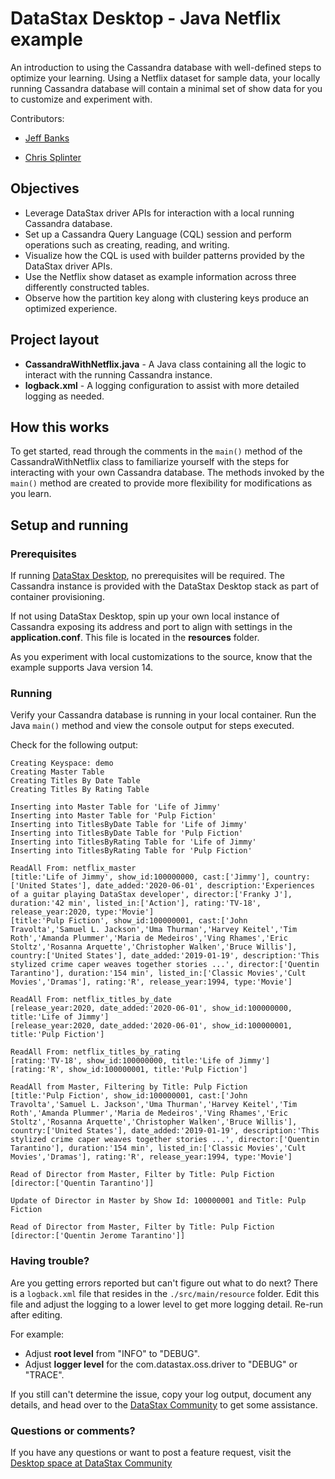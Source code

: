 # DataStax Desktop - Java Netflix example
An introduction to using the Cassandra database with well-defined steps to optimize your learning.  Using a Netflix dataset for sample data, your locally running Cassandra database will contain a minimal set of 
show data for you to customize and experiment with.

Contributors: 

* [Jeff Banks](https://github.com/jeffbanks)

* [Chris Splinter](https://github.com/csplinter)
 
## Objectives
* Leverage DataStax driver APIs for interaction with a local running Cassandra database.
* Set up a Cassandra Query Language (CQL) session and perform operations such as creating, reading, and writing.
* Visualize how the CQL is used with builder patterns provided by the DataStax driver APIs.
* Use the Netflix show dataset as example information across three differently constructed tables.
* Observe how the partition key along with clustering keys produce an optimized experience.
  
## Project layout
* **CassandraWithNetflix.java** - A Java class containing all the logic to interact with the running Cassandra instance.
* **logback.xml** - A logging configuration to assist with more detailed logging as needed.

## How this works
To get started, read through the comments in the `main()` method of the CassandraWithNetflix class to familiarize yourself with 
the steps for interacting with your own Cassandra database. The methods invoked by the `main()` method are created to provide
more flexibility for modifications as you learn.

## Setup and running

### Prerequisites
If running [DataStax Desktop](https://www.datastax.com/blog/2020/05/learn-cassandra-datastax-desktop), no prerequisites will be required. The Cassandra instance is provided with the DataStax 
Desktop stack as part of container provisioning.

If not using DataStax Desktop, spin up your own local instance of Cassandra exposing its address and 
port to align with settings in the **application.conf**.  This file is located in the **resources** folder.  

As you experiment with local customizations to the source, know that the example supports Java version 14. 

### Running
Verify your Cassandra database is running in your local container. Run the Java `main()` method 
and view the console output for steps executed.

Check for the following output:
```
Creating Keyspace: demo
Creating Master Table
Creating Titles By Date Table
Creating Titles By Rating Table

Inserting into Master Table for 'Life of Jimmy' 
Inserting into Master Table for 'Pulp Fiction' 
Inserting into TitlesByDate Table for 'Life of Jimmy' 
Inserting into TitlesByDate Table for 'Pulp Fiction' 
Inserting into TitlesByRating Table for 'Life of Jimmy' 
Inserting into TitlesByRating Table for 'Pulp Fiction' 

ReadAll From: netflix_master
[title:'Life of Jimmy', show_id:100000000, cast:['Jimmy'], country:['United States'], date_added:'2020-06-01', description:'Experiences of a guitar playing DataStax developer', director:['Franky J'], duration:'42 min', listed_in:['Action'], rating:'TV-18', release_year:2020, type:'Movie']
[title:'Pulp Fiction', show_id:100000001, cast:['John Travolta','Samuel L. Jackson','Uma Thurman','Harvey Keitel','Tim Roth','Amanda Plummer','Maria de Medeiros','Ving Rhames','Eric Stoltz','Rosanna Arquette','Christopher Walken','Bruce Willis'], country:['United States'], date_added:'2019-01-19', description:'This stylized crime caper weaves together stories ...', director:['Quentin Tarantino'], duration:'154 min', listed_in:['Classic Movies','Cult Movies','Dramas'], rating:'R', release_year:1994, type:'Movie']

ReadAll From: netflix_titles_by_date
[release_year:2020, date_added:'2020-06-01', show_id:100000000, title:'Life of Jimmy']
[release_year:2020, date_added:'2020-06-01', show_id:100000001, title:'Pulp Fiction']

ReadAll From: netflix_titles_by_rating
[rating:'TV-18', show_id:100000000, title:'Life of Jimmy']
[rating:'R', show_id:100000001, title:'Pulp Fiction']

ReadAll from Master, Filtering by Title: Pulp Fiction
[title:'Pulp Fiction', show_id:100000001, cast:['John Travolta','Samuel L. Jackson','Uma Thurman','Harvey Keitel','Tim Roth','Amanda Plummer','Maria de Medeiros','Ving Rhames','Eric Stoltz','Rosanna Arquette','Christopher Walken','Bruce Willis'], country:['United States'], date_added:'2019-01-19', description:'This stylized crime caper weaves together stories ...', director:['Quentin Tarantino'], duration:'154 min', listed_in:['Classic Movies','Cult Movies','Dramas'], rating:'R', release_year:1994, type:'Movie']

Read of Director from Master, Filter by Title: Pulp Fiction
[director:['Quentin Tarantino']]

Update of Director in Master by Show Id: 100000001 and Title: Pulp Fiction

Read of Director from Master, Filter by Title: Pulp Fiction
[director:['Quentin Jerome Tarantino']]
```

### Having trouble?
Are you getting errors reported but can't figure out what to do next?  There is a `logback.xml` file that resides
in the `./src/main/resource` folder.  Edit this file and adjust the logging to a lower level to get more logging detail.  Re-run after editing.

For example:
- Adjust **root level** from "INFO" to "DEBUG".
- Adjust **logger level** for the com.datastax.oss.driver to "DEBUG" or "TRACE".

If you still can't determine the issue, copy your log output, document any details, and head 
over to the [DataStax Community](https://community.datastax.com/spaces/131/datastax-desktop.html) to get some assistance.


### Questions or comments?
If you have any questions or want to post a feature request, visit the [Desktop space at DataStax Community](https://community.datastax.com/spaces/131/datastax-desktop.html) 


